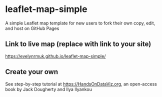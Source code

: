 # leaflet-map-simple
A simple Leaflet map template for new users to fork their own copy, edit, and host on GitHub Pages

## Link to live map (replace with link to your site)
https://evelynrmuk.github.io/leaflet-map-simple/

## Create your own
See step-by-step tutorial at https://HandsOnDataViz.org, an open-access book by Jack Dougherty and Ilya Ilyankou
